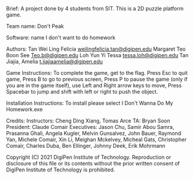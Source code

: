 Brief: A project done by 4 students from SIT. This is a 2D puzzle platform game.

Team name: Don't Peak

Software: name I don't want to do homework

Authors: Tan Wei Ling Felicia weilingfelicia.tan@digipen.edu Margaret Teo Boon See Teo.b@digipen.edu Loh Yun Yi Tessa tessa.loh@digipen.edu Tan Jiajia, Amelia t.jiajiaamelia@digipen.edu

Game Instructions: To complete the game, get to the flag. Press Esc to quit game, Press B to go to previous screen, Press P to pause the game (only if you are in the game itself), use Left and Right arrow keys to move, Press Spacebar to jump and shift with left or right to push the object.

Installation Instructions: To install please select I Don't Wanna Do My Homework.exe

Credits: Instructors: Cheng Ding Xiang, Tomas Arce TA: Bryan Soon President: Claude Comair Executives: Jason Chu, Samir Abou Samra, Prasanna Ghali, Angela Kugler, Melvin Gunsalvez, John Bauer, Raymond Yan, Michele Comair, Xin Li, Meighan Mckelvey, Micheal Gats, Christopher Comair, Charles Duba, Ben Ellinger, Johnny Deek, Erik Mohrmann

Copyright (C) 2021 DigiPen Institute of Technology. Reproduction or disclosure of this file or its contents without the prior written consent of DigiPen Institute of Technology is prohibited.
